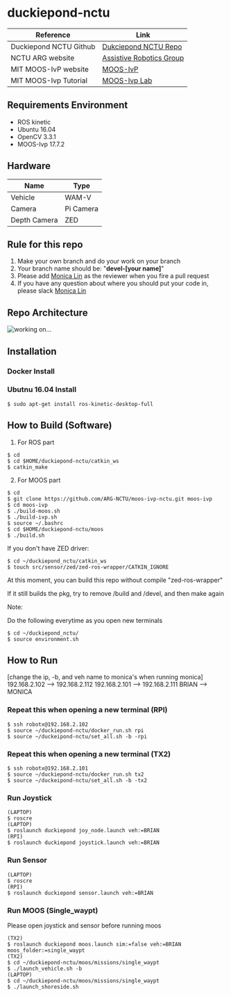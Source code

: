 # duckiepond-nctu


|Reference | Link |
|-------|--------|
|Duckiepond NCTU Github 	|[Dukciepond NCTU Repo](https://github.com/RobotX-NCTU/duckiepond-nctu.git)|
|NCTU ARG website		|[Assistive Robotics Group](https://arg-nctu.github.io)|
|MIT MOOS-IvP website|[MOOS-IvP](http://oceanai.mit.edu/moos-ivp/pmwiki/pmwiki.php?n=Main.HomePage)|
|MIT MOOS-Ivp Tutorial|[MOOS-Ivp Lab](http://oceanai.mit.edu/ivpman/pmwiki/pmwiki.php?n=Lab.HomePage2680)|


## Requirements Environment

- ROS kinetic
- Ubuntu 16.04
- OpenCV 3.3.1
- MOOS-Ivp 17.7.2

## Hardware

|Name | Type |
|-------		|--------					|
|Vehicle		|WAM-V						|
|Camera			|Pi Camera					|
|Depth Camera	|ZED						|

## Rule for this repo
1. Make your own branch and do your work on your branch
2. Your branch name should be: "**devel-[your name]**"
3. Please add [Monica Lin](https://github.com/nichinglin) as the reviewer when you fire a pull request
4. If you have any question about where you should put your code in, please slack [Monica Lin](https://github.com/nichinglin)

## Repo Architecture
![working on...]()

## Installation

### Docker Install

### Ubutnu 16.04 Install


```
$ sudo apt-get install ros-kinetic-desktop-full
```

## How to Build (Software)
1. For ROS part
```
$ cd 
$ cd $HOME/duckiepond-nctu/catkin_ws
$ catkin_make
```
2. For MOOS part
```
$ cd 
$ git clone https://github.com/ARG-NCTU/moos-ivp-nctu.git moos-ivp
$ cd moos-ivp
$ ./build-moos.sh
$ ./build-ivp.sh
$ source ~/.bashrc
$ cd $HOME/duckiepond-nctu/moos
$ ./build.sh
```

If you don't have ZED driver:
```
$ cd ~/duckiepond_nctu/catkin_ws
$ touch src/sensor/zed/zed-ros-wrapper/CATKIN_IGNORE
```
At this moment, you can build this repo without compile "zed-ros-wrapper"

If it still builds the pkg, try to remove /build and /devel, and then make again

Note:

Do the following everytime as you open new terminals

```
$ cd ~/duckiepond_nctu/
$ source environment.sh
```

## How to Run
[change the ip, -b, and veh name to monica's when running monica]
192.168.2.102 --> 192.168.2.112
192.168.2.101 --> 192.168.2.111
BRIAN --> MONICA
### Repeat this when opening a new terminal (RPI)
```
$ ssh robotx@192.168.2.102
$ source ~/duckiepond-nctu/docker_run.sh rpi
$ source ~/duckeipond-nctu/set_all.sh -b -rpi
```
### Repeat this when opening a new terminal (TX2)
```
$ ssh robotx@192.168.2.101
$ source ~/duckiepond-nctu/docker_run.sh tx2
$ source ~/duckeipond-nctu/set_all.sh -b -tx2
```
### Run Joystick
```
(LAPTOP)
$ roscre
(LAPTOP)
$ roslaunch duckiepond joy_node.launch veh:=BRIAN
(RPI)
$ roslaunch duckiepond joystick.launch veh:=BRIAN
```
### Run Sensor
```
(LAPTOP)
$ roscre
(RPI)
$ roslaunch duckiepond sensor.launch veh:=BRIAN
```
### Run MOOS (Single_waypt)
Please open joystick and sensor before running moos
```
(TX2)
$ roslaunch duckiepond moos.launch sim:=false veh:=BRIAN moos_folder:=single_waypt
(TX2)
$ cd ~/duckiepond-nctu/moos/missions/single_waypt
$ ./launch_vehicle.sh -b
(LAPTOP)
$ cd ~/duckiepond-nctu/moos/missions/single_waypt
$ ./launch_shoreside.sh
```
